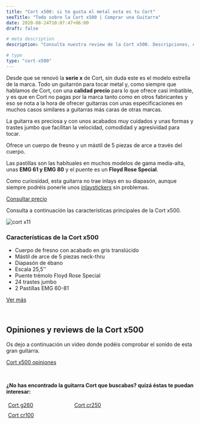 ```yaml
---
title: "Cort x500: si te gusta el metal esta es tu Cort"
seoTitle: "Todo sobre la Cort x500 | Comprar una Guitarra"
date: 2020-08-24T10:07:47+06:00
draft: false

# meta description
description: "Consulta nuestra review de la Cort x500. Descripciones, especificaciones y opiniones de los modelos más exitosos de Cort"

# type
type: "cort-x500"
---
```


Desde que se renovó la **serie x** de Cort, sin duda este es el modelo estrella de la marca. Todo un guitarrón para tocar metal y, como siempre que hablamos
de Cort, con una **calidad precio** para lo que ofrece casi imbatible, y es que en Cort no pagas por la marca tanto como en otros fabricantes y eso se nota
a la hora de ofrecer guitarras con unas especificaciones en muchos casos similares a guitarras más caras de otras marcas.

La guitarra es preciosa y con unos acabados muy cuidados y unas formas y trastes jumbo que facilitan la velocidad, comodidad y agresividad para tocar. 

Ofrece un cuerpo de fresno y un mástil de 5 piezas de arce a través del cuerpo.

Las pastillas son las habituales en muchos modelos de gama media-alta, unas **EMG 61 y EMG 80** y el puente es un **Floyd Rose Special**.

Como curiosidad, esta guitarra no trae inlays en su diapasón, aunque siempre podréis ponerle unos [inlaystickers](/inlays-guitarra) sin problemas.

<div>
	<a href="https://www.amazon.es/Guitarra-electrica-cuerpo-X500-OPTG/dp/B07BBC1QQ5/ref=as_li_ss_tl?ie=UTF8&linkCode=ll1&tag=guitar0de-21&linkId=b14937982f6d8940ed507e1dc94f9acc&language=es_ES" class="btn" rel="nofollow noopener noreferrer" target="_blank">Consultar precio</a>
</div>

Consulta a continuación las características principales de la Cort x500.

![cort x11](../../images/cort/cort-x500.jpg)

### Características de la Cort x500

* Cuerpo de fresno con acabado en gris translúcido
* Mástil de arce de 5 piezas neck-thru
* Diapasón de ébano
* Escala 25,5''
* Puente trémolo Floyd Rose Special
* 24 trastes jumbo
* 2 Pastillas EMG 60-81

<div>
	<a href="https://www.amazon.es/Guitarra-electrica-cuerpo-X500-OPTG/dp/B07BBC1QQ5/ref=as_li_ss_tl?ie=UTF8&linkCode=ll1&tag=guitar0de-21&linkId=b14937982f6d8940ed507e1dc94f9acc&language=es_ES" class="btn" rel="nofollow noopener noreferrer" target="_blank">Ver más</a>
</div>

&nbsp;

## Opiniones y reviews de la Cort x500

Os dejo a continuación un video donde podéis comprobar el sonido de esta gran guitarra.

<a href="https://www.youtu.be/3618KpKIQwI" class="lazy-youtube-embed">Cort x500 opiniones</a>

&nbsp;

**¿No has encontrado la guitarra Cort que buscabas? quizá éstas te puedan interesar:**

<div class="row">
      <div class="column" style="float: left; width: 33.33%; padding: 5px;">
        <a href="/guitarras-cort/g260/">
          <figcaption>Cort g260</figcaption>
        </a>
      </div>
      <div class="column" style="float: left; width: 33.33%; padding: 5px;">
        <a href="/guitarras-cort/cr250/">
          <figcaption>Cort cr250</figcaption>
        </a>
      </div>
      <div class="column" style="float: left; width: 33.33%; padding: 5px;">
        <a href="/guitarras-cort/cr100/">
          <figcaption>Cort cr100</figcaption>
        </a>
      </div>
</div>